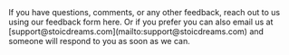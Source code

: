 <webui-data data-page-title="Contact {APP_COMPANY_SINGULAR}">
    <template slot="json" name="page-next-page">
        {
            "name":"Home",
            "href":"/"
        }
    </template>
</webui-data>

<webui-sideimage src="https://cdn.myfi.ws/v/Vecteezy/cartoon-style-cloud-storage-data-processing-message.svg">
    <webui-page-segment elevation="10">
        If you have questions, comments, or any other feedback, reach out to us using our feedback form <a data-click="feedback">here</a>.
        Or if you prefer you can also email us at [support@stoicdreams.com](mailto:support@stoicdreams.com) and someone will respond to you as soon as we can.
    </webui-page-segment>
</webui-sideimage>
